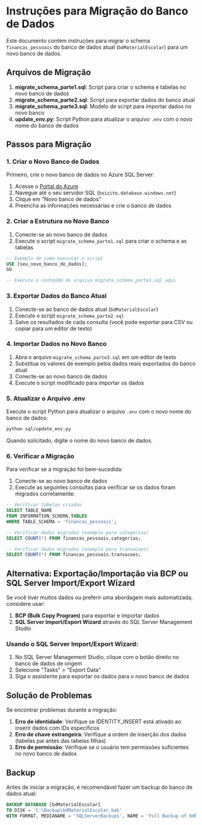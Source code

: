 # Instruções para Migração do Banco de Dados

Este documento contém instruções para migrar o schema `financas_pessoais` do banco de dados atual (`bdMaterialEscolar`) para um novo banco de dados.

## Arquivos de Migração

1. **migrate_schema_parte1.sql**: Script para criar o schema e tabelas no novo banco de dados
2. **migrate_schema_parte2.sql**: Script para exportar dados do banco atual
3. **migrate_schema_parte3.sql**: Modelo de script para importar dados no novo banco
4. **update_env.py**: Script Python para atualizar o arquivo `.env` com o novo nome do banco de dados

## Passos para Migração

### 1. Criar o Novo Banco de Dados

Primeiro, crie o novo banco de dados no Azure SQL Server:

1. Acesse o [Portal do Azure](https://portal.azure.com)
2. Navegue até o seu servidor SQL (`boizito.database.windows.net`)
3. Clique em "Novo banco de dados"
4. Preencha as informações necessárias e crie o banco de dados

### 2. Criar a Estrutura no Novo Banco

1. Conecte-se ao novo banco de dados
2. Execute o script `migrate_schema_parte1.sql` para criar o schema e as tabelas

```sql
-- Exemplo de como executar o script
USE [seu_novo_banco_de_dados];
GO

-- Execute o conteúdo do arquivo migrate_schema_parte1.sql aqui
```

### 3. Exportar Dados do Banco Atual

1. Conecte-se ao banco de dados atual (`bdMaterialEscolar`)
2. Execute o script `migrate_schema_parte2.sql`
3. Salve os resultados de cada consulta (você pode exportar para CSV ou copiar para um editor de texto)

### 4. Importar Dados no Novo Banco

1. Abra o arquivo `migrate_schema_parte3.sql` em um editor de texto
2. Substitua os valores de exemplo pelos dados reais exportados do banco atual
3. Conecte-se ao novo banco de dados
4. Execute o script modificado para importar os dados

### 5. Atualizar o Arquivo .env

Execute o script Python para atualizar o arquivo `.env` com o novo nome do banco de dados:

```bash
python sql/update_env.py
```

Quando solicitado, digite o nome do novo banco de dados.

### 6. Verificar a Migração

Para verificar se a migração foi bem-sucedida:

1. Conecte-se ao novo banco de dados
2. Execute as seguintes consultas para verificar se os dados foram migrados corretamente:

```sql
-- Verificar tabelas criadas
SELECT TABLE_NAME 
FROM INFORMATION_SCHEMA.TABLES 
WHERE TABLE_SCHEMA = 'financas_pessoais';

-- Verificar dados migrados (exemplo para categorias)
SELECT COUNT(*) FROM financas_pessoais.categorias;

-- Verificar dados migrados (exemplo para transacoes)
SELECT COUNT(*) FROM financas_pessoais.transacoes;
```

## Alternativa: Exportação/Importação via BCP ou SQL Server Import/Export Wizard

Se você tiver muitos dados ou preferir uma abordagem mais automatizada, considere usar:

1. **BCP (Bulk Copy Program)** para exportar e importar dados
2. **SQL Server Import/Export Wizard** através do SQL Server Management Studio

### Usando o SQL Server Import/Export Wizard:

1. No SQL Server Management Studio, clique com o botão direito no banco de dados de origem
2. Selecione "Tasks" > "Export Data"
3. Siga o assistente para exportar os dados para o novo banco de dados

## Solução de Problemas

Se encontrar problemas durante a migração:

1. **Erro de identidade**: Verifique se IDENTITY_INSERT está ativado ao inserir dados com IDs específicos
2. **Erro de chave estrangeira**: Verifique a ordem de inserção dos dados (tabelas pai antes das tabelas filhas)
3. **Erro de permissão**: Verifique se o usuário tem permissões suficientes no novo banco de dados

## Backup

Antes de iniciar a migração, é recomendável fazer um backup do banco de dados atual:

```sql
BACKUP DATABASE [bdMaterialEscolar] 
TO DISK = 'C:\Backup\bdMaterialEscolar.bak' 
WITH FORMAT, MEDIANAME = 'SQLServerBackups', NAME = 'Full Backup of bdMaterialEscolar';
```